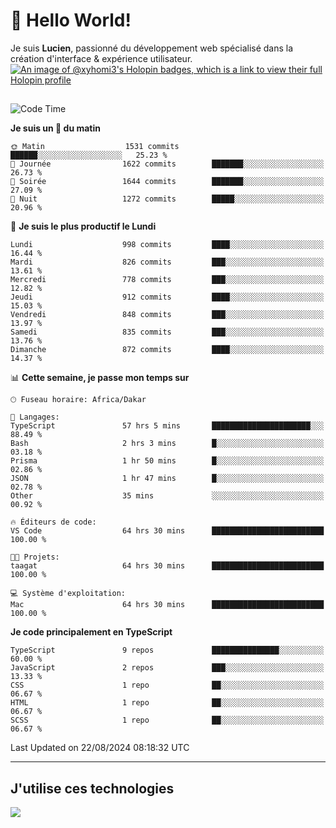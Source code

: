 # 👋 Hello World!

Je suis **Lucien**, passionné du développement web spécialisé dans la création d'interface & expérience utilisateur.
[![An image of @xyhomi3's Holopin badges, which is a link to view their full Holopin profile](https://holopin.me/xyhomi3)](https://holopin.io/@xyhomi3)

##

<!--START_SECTION:waka-->
![Code Time](http://img.shields.io/badge/Code%20Time-1%2C849%20hrs-blue)

**Je suis un 🐤 du matin** 

```text
🌞 Matin                  1531 commits        ██████░░░░░░░░░░░░░░░░░░░   25.23 % 
🌆 Journée                1622 commits        ███████░░░░░░░░░░░░░░░░░░   26.73 % 
🌃 Soirée                 1644 commits        ███████░░░░░░░░░░░░░░░░░░   27.09 % 
🌙 Nuit                   1272 commits        █████░░░░░░░░░░░░░░░░░░░░   20.96 % 
```
📅 **Je suis le plus productif le Lundi** 

```text
Lundi                    998 commits         ████░░░░░░░░░░░░░░░░░░░░░   16.44 % 
Mardi                    826 commits         ███░░░░░░░░░░░░░░░░░░░░░░   13.61 % 
Mercredi                 778 commits         ███░░░░░░░░░░░░░░░░░░░░░░   12.82 % 
Jeudi                    912 commits         ████░░░░░░░░░░░░░░░░░░░░░   15.03 % 
Vendredi                 848 commits         ███░░░░░░░░░░░░░░░░░░░░░░   13.97 % 
Samedi                   835 commits         ███░░░░░░░░░░░░░░░░░░░░░░   13.76 % 
Dimanche                 872 commits         ████░░░░░░░░░░░░░░░░░░░░░   14.37 % 
```


📊 **Cette semaine, je passe mon temps sur** 

```text
🕑︎ Fuseau horaire: Africa/Dakar

💬 Langages: 
TypeScript               57 hrs 5 mins       ██████████████████████░░░   88.49 % 
Bash                     2 hrs 3 mins        █░░░░░░░░░░░░░░░░░░░░░░░░   03.18 % 
Prisma                   1 hr 50 mins        █░░░░░░░░░░░░░░░░░░░░░░░░   02.86 % 
JSON                     1 hr 47 mins        █░░░░░░░░░░░░░░░░░░░░░░░░   02.78 % 
Other                    35 mins             ░░░░░░░░░░░░░░░░░░░░░░░░░   00.92 % 

🔥 Éditeurs de code: 
VS Code                  64 hrs 30 mins      █████████████████████████   100.00 % 

🐱‍💻 Projets: 
taagat                   64 hrs 30 mins      █████████████████████████   100.00 % 

💻 Système d'exploitation: 
Mac                      64 hrs 30 mins      █████████████████████████   100.00 % 
```

**Je code principalement en TypeScript** 

```text
TypeScript               9 repos             ███████████████░░░░░░░░░░   60.00 % 
JavaScript               2 repos             ███░░░░░░░░░░░░░░░░░░░░░░   13.33 % 
CSS                      1 repo              ██░░░░░░░░░░░░░░░░░░░░░░░   06.67 % 
HTML                     1 repo              ██░░░░░░░░░░░░░░░░░░░░░░░   06.67 % 
SCSS                     1 repo              ██░░░░░░░░░░░░░░░░░░░░░░░   06.67 % 
```




 Last Updated on 22/08/2024 08:18:32 UTC
<!--END_SECTION:waka-->
---

## J'utilise ces technologies

<p align="left">
  <a href="https://skillicons.dev">
    <img src="https://skillicons.dev/icons?i=ts,js,md,scss,tailwind,react,docker,express,astro,vite,nextjs,vercel,figma,ableton" />
  </a>
</p>

